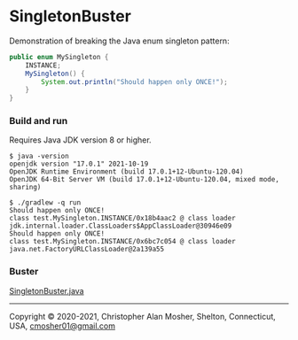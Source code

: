 # SingletonBuster
Demonstration of breaking the Java enum singleton pattern:
```java
public enum MySingleton {
    INSTANCE;
    MySingleton() {
        System.out.println("Should happen only ONCE!");
    }
}
```

### Build and run
Requires Java JDK version 8 or higher.
```
$ java -version
openjdk version "17.0.1" 2021-10-19
OpenJDK Runtime Environment (build 17.0.1+12-Ubuntu-120.04)
OpenJDK 64-Bit Server VM (build 17.0.1+12-Ubuntu-120.04, mixed mode, sharing)

$ ./gradlew -q run
Should happen only ONCE!
class test.MySingleton.INSTANCE/0x18b4aac2 @ class loader jdk.internal.loader.ClassLoaders$AppClassLoader@30946e09
Should happen only ONCE!
class test.MySingleton.INSTANCE/0x6bc7c054 @ class loader java.net.FactoryURLClassLoader@2a139a55
```

### Buster
[SingletonBuster.java](src/main/java/test/SingletonBuster.java)

---
Copyright © 2020-2021, Christopher Alan Mosher, Shelton, Connecticut, USA, <cmosher01@gmail.com>
